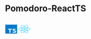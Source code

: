 # Pomodoro-ReactTS 
<div style="display: inline_block"><br> 
  <img align="center" alt="Joao-Ts" height="30" width="40" src="https://raw.githubusercontent.com/devicons/devicon/master/icons/typescript/typescript-plain.svg"> <img align="center" alt="Joao-React" height="30" width="40" src="https://raw.githubusercontent.com/devicons/devicon/master/icons/react/react-original.svg"></div>
 
